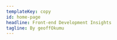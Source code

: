 ```yaml
---
templateKey: copy
id: home-page
headline: Front-end Development Insights
tagline: By geoffOkumu
---
```

